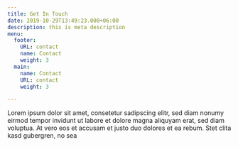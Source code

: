 ```yaml
---
title: Get In Touch
date: 2019-10-29T13:49:23.000+06:00
description: this is meta description
menu:
  footer:
    URL: contact
    name: Contact
    weight: 3
  main:
    name: Contact
    URL: contact
    weight: 3

---
```

Lorem ipsum dolor sit amet, consetetur sadipscing elitr, sed diam nonumy eirmod tempor invidunt ut labore et dolore magna aliquyam erat, sed diam voluptua. At vero eos et accusam et justo duo dolores et ea rebum. Stet clita kasd gubergren, no sea